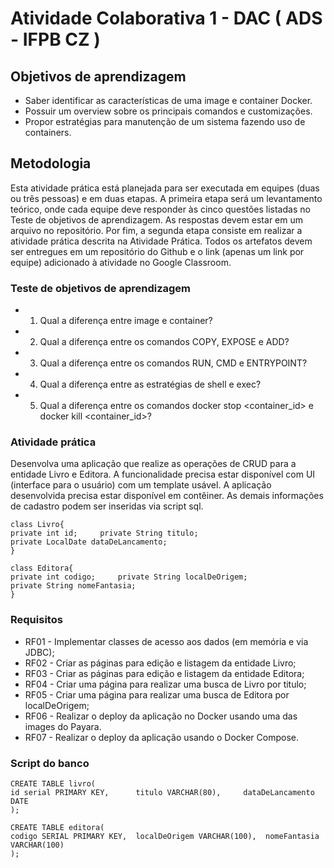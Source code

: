 # Atividade Colaborativa 1 - DAC ( ADS - IFPB CZ )

## Objetivos de aprendizagem
-  Saber identificar as características de uma image e container Docker.
-  Possuir um overview sobre os principais comandos e customizações.
-  Propor estratégias para manutenção de um sistema fazendo uso de containers.

## Metodologia

Esta atividade prática está planejada para ser executada em equipes (duas ou três pessoas) e em duas etapas. A primeira etapa será um levantamento teórico, onde cada equipe deve responder às cinco questões listadas no Teste de objetivos de aprendizagem. As respostas devem estar em um arquivo no repositório. Por fim, a segunda etapa consiste em realizar a atividade prática descrita na Atividade Prática.
Todos os artefatos devem ser entregues em um repositório do Github e o link (apenas um link por equipe) adicionado à atividade no Google Classroom.  

### Teste de objetivos de aprendizagem

- 1. Qual a diferença entre image e container?
- 2. Qual a diferença entre os comandos COPY, EXPOSE e ADD?
- 3. Qual a diferença entre os comandos RUN, CMD e ENTRYPOINT?
- 4. Qual a diferença entre as estratégias de shell e exec?
- 5. Qual a diferença entre os comandos docker stop <container_id> e docker kill <container_id>? 


### Atividade prática

Desenvolva uma aplicação que realize as operações de CRUD para a entidade Livro e Editora. A funcionalidade precisa estar disponível com UI (interface para o usuário) com um template usável. A aplicação desenvolvida precisa estar disponível em contêiner. As demais informações de cadastro podem ser inseridas via script sql.

```
class Livro{ 	
private int id; 	private String titulo;
private LocalDate dataDeLancamento;
} 

class Editora{ 	
private int codigo; 	private String localDeOrigem;
private String nomeFantasia;
}
```

### Requisitos 
- RF01 - Implementar classes de acesso aos dados (em memória e via JDBC);
- RF02 - Criar as páginas para edição e listagem da entidade Livro;
- RF03 - Criar as páginas para edição e listagem da entidade Editora;
- RF04 - Criar uma página para realizar uma busca de Livro por titulo;
- RF05 - Criar uma página para realizar uma busca de Editora por localDeOrigem; 
- RF06 - Realizar o deploy da aplicação no Docker usando uma das images do Payara.
- RF07 - Realizar o deploy da aplicação usando o Docker Compose.

### Script do banco

```
CREATE TABLE livro(  	
id serial PRIMARY KEY,  	titulo VARCHAR(80),  	dataDeLancamento DATE
);
 
CREATE TABLE editora(  
codigo SERIAL PRIMARY KEY,  localDeOrigem VARCHAR(100),  nomeFantasia VARCHAR(100)
);
```

